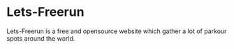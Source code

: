 # Lets-Freerun
Lets-Freerun is a free and opensource website which gather a lot of parkour spots around the world.
